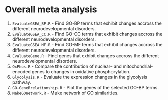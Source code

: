 # Overall meta analysis
1. `EvaluateGSEA_BP.R` - Find GO-BP terms that exhibit changes accross the different neurodevelopmental disorders.
2. `EvaluateGSEA_CC.R` - Find GO-CC terms that exhibit changes accross the different neurodevelopmental disorders.
3. `EvaluateGSEA_MF.R` - Find GO-MF terms that exhibit changes accross the different neurodevelopmental disorders.
4. `EvaluateGene.R` - Find genes that exhibit changes accross the different neurodevelopmental disorders.
5. `OxPhos.R` - Compare the contribution of nuclear- and mitochondrial-encoded genes to changes in oxidative phosphorylation.
6. `Glycolysis.R` - Evaluate the expression changes in the glycolysis pathway.
7. `GO-GeneRrelationship.R` - Plot the genes of the selected GO-BP terms.
8. `MakeGOnetwork.R` - Make network of GO similarities.